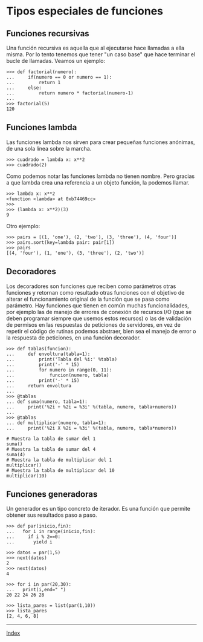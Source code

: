 # Tipos especiales de funciones

## Funciones recursivas

Una función recursiva es aquella que al ejecutarse hace llamadas a ella misma. Por lo tento tenemos que tener "un caso base" que hace terminar el bucle de llamadas. Veamos un ejemplo:

	>>> def factorial(numero):
	...     if(numero == 0 or numero == 1):
	...         return 1
	...     else:
	...         return numero * factorial(numero-1)
	... 
	>>> factorial(5)
	120

## Funciones lambda

Las funciones lambda nos sirven para crear pequeñas funciones anónimas, de una sola línea sobre la marcha.

	>>> cuadrado = lambda x: x**2
	>>> cuadrado(2)

Como podemos notar las funciones lambda no tienen nombre. Pero gracias a que lambda crea una referencia a un objeto función, la podemos llamar.

	>>> lambda x: x**2
	<function <lambda> at 0xb74469cc>
	>>>
	>>> (lambda x: x**2)(3)
	9

Otro ejemplo:

	>>> pairs = [(1, 'one'), (2, 'two'), (3, 'three'), (4, 'four')]
	>>> pairs.sort(key=lambda pair: pair[1])
	>>> pairs
	[(4, 'four'), (1, 'one'), (3, 'three'), (2, 'two')]

## Decoradores

Los decoradores son funciones que reciben como parámetros otras funciones y retornan como resultado otras funciones con el objetivo de alterar el funcionamiento original de la función que se pasa como parámetro. Hay funciones que tienen en común muchas funcionalidades, por ejemplo las de manejo de errores de conexión de recursos I/O (que se deben programar siempre que usemos estos recursos) o las de validación de permisos en las respuestas de peticiones de servidores, en vez de repetir el código de rutinas podemos abstraer, bien sea el manejo de error o la respuesta de peticiones, en una función decorador.

	>>> def tablas(funcion):
	...     def envoltura(tabla=1):
	...         print('Tabla del %i:' %tabla)
	...         print('-' * 15)
	...         for numero in range(0, 11):            
	...             funcion(numero, tabla)
	...         print('-' * 15)
	...     return envoltura
	... 
	>>> @tablas
	... def suma(numero, tabla=1):
	...     print('%2i + %2i = %3i' %(tabla, numero, tabla+numero))
	... 
	>>> @tablas
	... def multiplicar(numero, tabla=1):
	...     print('%2i X %2i = %3i' %(tabla, numero, tabla*numero))

	# Muestra la tabla de sumar del 1
	suma()	
	# Muestra la tabla de sumar del 4 
	suma(4)	
	# Muestra la tabla de multiplicar del 1
	multiplicar()	
	# Muestra la tabla de multiplicar del 10
	multiplicar(10)  

## Funciones generadoras

Un generador es un tipo concreto de iterador. Es una función que permite obtener sus resultados paso a paso.

	>>> def par(inicio,fin):
	...   for i in range(inicio,fin):
	...     if i % 2==0:
	...       yield i

	>>> datos = par(1,5)
	>>> next(datos)
	2
	>>> next(datos)
	4

	>>> for i in par(20,30):
	...   print(i,end=" ")
	20 22 24 26 28

	>>> lista_pares = list(par(1,10))
	>>> lista_pares
	[2, 4, 6, 8]


***
[Index](../../../README.md)

